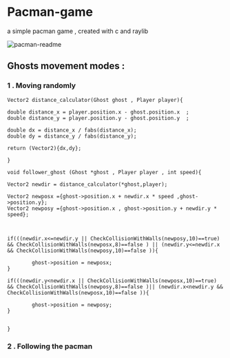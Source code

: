# Pacman-game
a simple pacman game , created with c and raylib

![pacman-readme](https://github.com/user-attachments/assets/4db22f4b-978f-48ac-99d1-7b99e4b03088)

<h2>Ghosts movement modes :</h2>

<h3> 1 . Moving randomly</h3>

```
Vector2 distance_calculator(Ghost ghost , Player player){

double distance_x = player.position.x - ghost.position.x  ;
double distance_y = player.position.y - ghost.position.y  ;

double dx = distance_x / fabs(distance_x);
double dy = distance_y / fabs(distance_y);

return (Vector2){dx,dy};

}

void follower_ghost (Ghost *ghost , Player player , int speed){

Vector2 newdir = distance_calculator(*ghost,player);

Vector2 newposx ={ghost->position.x + newdir.x * speed ,ghost->position.y};
Vector2 newposy ={ghost->position.x , ghost->position.y + newdir.y * speed};



if(((newdir.x<=newdir.y || CheckCollisionWithWalls(newposy,10)==true) && CheckCollisionWithWalls(newposx,8)==false ) || (newdir.y<=newdir.x && CheckCollisionWithWalls(newposy,10)==false )){

        ghost->position = newposx;
}

if(((newdir.y<newdir.x || CheckCollisionWithWalls(newposx,10)==true) && CheckCollisionWithWalls(newposy,8)==false )|| (newdir.x<newdir.y && CheckCollisionWithWalls(newposx,10)==false )){

        ghost->position = newposy;
}


}
```



<h3> 2 . Following the pacman</h3>


